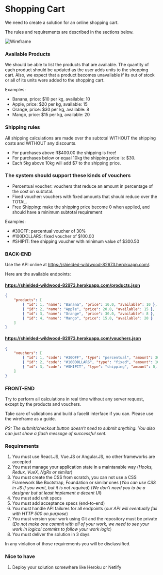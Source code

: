 # Shopping Cart

We need to create a solution for an online shopping cart.

The rules and requirements are described in the sections below.

![Wireframe](https://cdn.discordapp.com/attachments/649961050287898655/653636464080453632/shopping-cart-challenge.jpg)


### Available Products

We should be able to list the products that are available. The quantity of each product should be updated as the user adds units to the shopping cart. Also, we expect that a product becomes unavailable if its out of stock or all of its units were added to the shopping cart.

Examples:

- Banana, price: $10 per kg, available: 10
- Apple, price: $20 per kg, available: 15
- Orange, price: $30 per kg, available: 8
- Mango, price: $15 per kg, available: 20


### Shipping rules

All shipping calculations are made over the subtotal WITHOUT the shipping costs and WITHOUT any discounts. 

- For purchases above R$400.00 the shipping is free!
- For purchases below or equal 10kg the shipping price is: $30.
- Each 5kg above 10kg will add $7 to the shipping price. 


### The system should support these kinds of vouchers

- Percentual voucher: vouchers that reduce an amount in percentage of the cost on subtotal.
- Fixed voucher: vouchers with fixed amounts that should reduce over the TOTAL.
- Free Shipping: make the shipping price become 0 when applied, and should have a minimum subtotal requirement

Examples:

- #30OFF: percentual voucher of 30%
- #100DOLLARS: fixed voucher of $100.00
- #SHIPIT: free shipping voucher with minimum value of $300.50


### BACK-END

Use the API online at https://shielded-wildwood-82973.herokuapp.com/.

Here are the available endpoints:

#### https://shielded-wildwood-82973.herokuapp.com/products.json

```json
{
    "products": [
        { "id": 1, "name": "Banana", "price": 10.0, "available": 10 },
        { "id": 2, "name": "Apple", "price": 20.0, "available": 15 },
        { "id": 3, "name": "Orange", "price": 30.0, "available": 8 },
        { "id": 4, "name": "Mango", "price": 15.0, "available": 20 }
    ]   
}
```

#### https://shielded-wildwood-82973.herokuapp.com/vouchers.json

```json
{
    "vouchers": [
        { "id": 1, "code": "#30OFF", "type": "percentual", "amount": 30.0 },
        { "id": 2, "code": "#100DOLLARS", "type": "fixed", "amount": 100.0 },
        { "id": 3, "code": "#SHIPIT", "type": "shipping", "amount": 0, "minValue": 300.50 }
    ]
}
```


### FRONT-END

Try to perform all calculations in real time without any server request, except by the products and vouchers.

Take care of validations and build a facelit interface if you can. Please use the wireframe as a guide.

_PS: The submit/checkout button doesn't need to submit anything. You also can just show a flash message of successful sent._

### Requirements

1. You must use React.JS, Vue.JS or Angular.JS, no other frameworks are accepted
1. You must manage your application state in a maintanable way (_Hooks, Redux, VueX, NgRx or similar_)
1. You must create the CSS from scratch, you can not use a CSS Framework like Bootstrap, Foundation or similar ones (_You can use CSS in JS if you want, but it is not required_) (_We don't need you to be a designer but at least implement a decent UI_)
1. You must add unit specs
1. You must add acceptance specs (end-to-end)
1. You must handle API failures for all endpoints (_our API will eventually fail with HTTP 500 on purpose_)
1. You must version your work using Git and the repository must be private (_Do not make one commit with all of your work, we need to see your work in logical commits to follow your work logic_)
1. You must deliver the solution in 3 days

In any violation of those requirements you will be disclassified.

### Nice to have

1. Deploy your solution somewhere like Heroku or Netlify